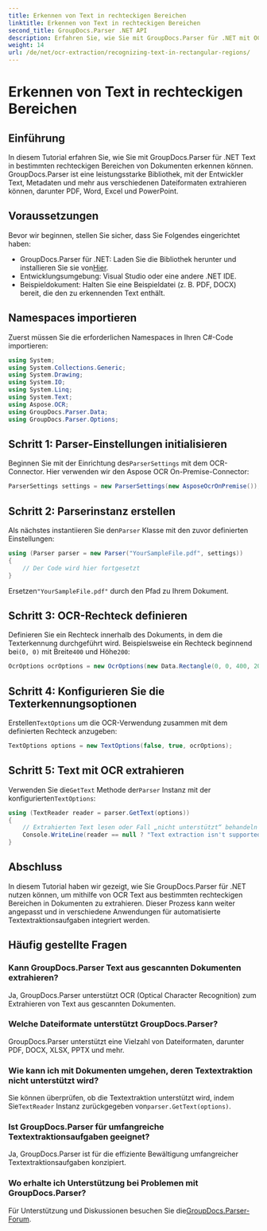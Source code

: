 ```yaml
---
title: Erkennen von Text in rechteckigen Bereichen
linktitle: Erkennen von Text in rechteckigen Bereichen
second_title: GroupDocs.Parser .NET API
description: Erfahren Sie, wie Sie mit GroupDocs.Parser für .NET mit OCR-Funktionen Text in bestimmten Bereichen von Dokumenten erkennen.
weight: 14
url: /de/net/ocr-extraction/recognizing-text-in-rectangular-regions/
---
```


# Erkennen von Text in rechteckigen Bereichen

## Einführung
In diesem Tutorial erfahren Sie, wie Sie mit GroupDocs.Parser für .NET Text in bestimmten rechteckigen Bereichen von Dokumenten erkennen können. GroupDocs.Parser ist eine leistungsstarke Bibliothek, mit der Entwickler Text, Metadaten und mehr aus verschiedenen Dateiformaten extrahieren können, darunter PDF, Word, Excel und PowerPoint.
## Voraussetzungen
Bevor wir beginnen, stellen Sie sicher, dass Sie Folgendes eingerichtet haben:
-  GroupDocs.Parser für .NET: Laden Sie die Bibliothek herunter und installieren Sie sie von[Hier](https://releases.groupdocs.com/parser/net/).
- Entwicklungsumgebung: Visual Studio oder eine andere .NET IDE.
- Beispieldokument: Halten Sie eine Beispieldatei (z. B. PDF, DOCX) bereit, die den zu erkennenden Text enthält.

## Namespaces importieren
Zuerst müssen Sie die erforderlichen Namespaces in Ihren C#-Code importieren:
```csharp
using System;
using System.Collections.Generic;
using System.Drawing;
using System.IO;
using System.Linq;
using System.Text;
using Aspose.OCR;
using GroupDocs.Parser.Data;
using GroupDocs.Parser.Options;
```
## Schritt 1: Parser-Einstellungen initialisieren
 Beginnen Sie mit der Einrichtung des`ParserSettings` mit dem OCR-Connector. Hier verwenden wir den Aspose OCR On-Premise-Connector:
```csharp
ParserSettings settings = new ParserSettings(new AsposeOcrOnPremise());
```
## Schritt 2: Parserinstanz erstellen
 Als nächstes instantiieren Sie den`Parser` Klasse mit den zuvor definierten Einstellungen:
```csharp
using (Parser parser = new Parser("YourSampleFile.pdf", settings))
{
    // Der Code wird hier fortgesetzt
}
```
 Ersetzen`"YourSampleFile.pdf"` durch den Pfad zu Ihrem Dokument.
## Schritt 3: OCR-Rechteck definieren
 Definieren Sie ein Rechteck innerhalb des Dokuments, in dem die Texterkennung durchgeführt wird. Beispielsweise ein Rechteck beginnend bei`(0, 0)` mit Breite`400` und Höhe`200`:
```csharp
OcrOptions ocrOptions = new OcrOptions(new Data.Rectangle(0, 0, 400, 200));
```
## Schritt 4: Konfigurieren Sie die Texterkennungsoptionen
 Erstellen`TextOptions` um die OCR-Verwendung zusammen mit dem definierten Rechteck anzugeben:
```csharp
TextOptions options = new TextOptions(false, true, ocrOptions);
```
## Schritt 5: Text mit OCR extrahieren
 Verwenden Sie die`GetText` Methode der`Parser` Instanz mit der konfigurierten`TextOptions`:
```csharp
using (TextReader reader = parser.GetText(options))
{
    // Extrahierten Text lesen oder Fall „nicht unterstützt“ behandeln
    Console.WriteLine(reader == null ? "Text extraction isn't supported" : reader.ReadToEnd());
}
```

## Abschluss
In diesem Tutorial haben wir gezeigt, wie Sie GroupDocs.Parser für .NET nutzen können, um mithilfe von OCR Text aus bestimmten rechteckigen Bereichen in Dokumenten zu extrahieren. Dieser Prozess kann weiter angepasst und in verschiedene Anwendungen für automatisierte Textextraktionsaufgaben integriert werden.

## Häufig gestellte Fragen
### Kann GroupDocs.Parser Text aus gescannten Dokumenten extrahieren?
Ja, GroupDocs.Parser unterstützt OCR (Optical Character Recognition) zum Extrahieren von Text aus gescannten Dokumenten.
### Welche Dateiformate unterstützt GroupDocs.Parser?
GroupDocs.Parser unterstützt eine Vielzahl von Dateiformaten, darunter PDF, DOCX, XLSX, PPTX und mehr.
### Wie kann ich mit Dokumenten umgehen, deren Textextraktion nicht unterstützt wird?
 Sie können überprüfen, ob die Textextraktion unterstützt wird, indem Sie`TextReader` Instanz zurückgegeben von`parser.GetText(options)`.
### Ist GroupDocs.Parser für umfangreiche Textextraktionsaufgaben geeignet?
Ja, GroupDocs.Parser ist für die effiziente Bewältigung umfangreicher Textextraktionsaufgaben konzipiert.
### Wo erhalte ich Unterstützung bei Problemen mit GroupDocs.Parser?
 Für Unterstützung und Diskussionen besuchen Sie die[GroupDocs.Parser-Forum](https://forum.groupdocs.com/c/parser/17).